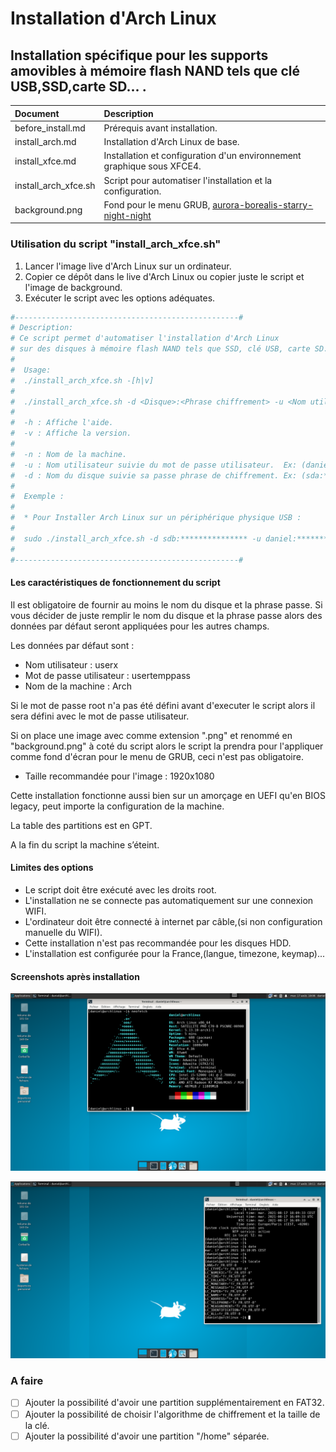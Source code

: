 # Installation d'Arch Linux

## Installation spécifique pour les supports amovibles à mémoire flash NAND tels que clé USB,SSD,carte SD... .

| Document | Description |
|:--|:--|
| before_install.md | Prérequis avant installation. |
| install_arch.md | Installation d'Arch Linux de base. |
| install_xfce.md | Installation et configuration d'un environnement graphique sous XFCE4. |
| install_arch_xfce.sh | Script pour automatiser l'installation et la configuration. |
| background.png | Fond pour le menu GRUB, [aurora-borealis-starry-night-night](https://publicdomainpictures.net/en/view-image.php?image=310278&picture=aurora-borealis-starry-night-night)|

### Utilisation du script "install_arch_xfce.sh"

1. Lancer l'image live d'Arch Linux sur un ordinateur.
2. Copier ce dépôt dans le live d'Arch Linux ou copier juste le script et l'image de background.
3. Exécuter le script avec les options adéquates.

```Bash
#--------------------------------------------------#
# Description: 
# Ce script permet d'automatiser l'installation d'Arch Linux 
# sur des disques à mémoire flash NAND tels que SSD, clé USB, carte SD...
#                                                   
#  Usage:
#  ./install_arch_xfce.sh -[h|v]
#  
#  ./install_arch_xfce.sh -d <Disque>:<Phrase chiffrement> -u <Nom utilisateur>:<Passe utilisateur> -n <Nom machine>
#  
#  -h : Affiche l'aide.
#  -v : Affiche la version.
#  
#  -n : Nom de la machine.
#  -u : Nom utilisateur suivie du mot de passe utilisateur.  Ex: (daniel:****)
#  -d : Nom du disque suivie sa passe phrase de chiffrement. Ex: (sda:***************)
#
#  Exemple :
#
#  * Pour Installer Arch Linux sur un périphérique physique USB :
#
#  sudo ./install_arch_xfce.sh -d sdb:*************** -u daniel:******** -n Arch
#                                         
#--------------------------------------------------#
```

#### Les caractéristiques de fonctionnement du script 

Il est obligatoire de fournir au moins le nom du disque et la phrase passe.
Si vous décider de juste remplir le nom du disque et la phrase passe alors des données par défaut seront appliquées pour les autres champs.

Les données par défaut sont :

* Nom utilisateur : userx
* Mot de passe utilisateur : usertemppass
* Nom de la machine : Arch

Si le mot de passe root n'a pas été défini avant d'executer le script alors il sera défini avec le mot de passe utilisateur. 

Si on place une image avec comme extension ".png" et renommé en "background.png" à coté du script alors le script la prendra pour l'appliquer comme fond d'écran pour le menu de GRUB, ceci n'est pas obligatoire.

* Taille recommandée pour l'image : 1920x1080

Cette installation fonctionne aussi bien sur un amorçage en UEFI qu'en BIOS legacy, peut importe la configuration de la machine.

La table des partitions est en GPT.

A la fin du script la machine s’éteint.

#### Limites des options

* Le script doit être exécuté avec les droits root.
* L'installation ne se connecte pas automatiquement sur une connexion WIFI.
* L'ordinateur doit être connecté à internet par câble,(si non configuration manuelle du WIFI).
* Cette installation n'est pas recommandée pour les disques HDD.
* L'installation est configurée pour la France,(langue, timezone, keymap)...

#### Screenshots après installation

![](Screenshots/Capture1.png)

![](Screenshots/Capture2.png)

### A faire

- [ ] Ajouter la possibilité d'avoir une partition supplémentairement en FAT32.
- [ ] Ajouter la possibilité de choisir l'algorithme de chiffrement et la taille de la clé.
- [ ] Ajouter la possibilité d'avoir une partition "/home" séparée.
